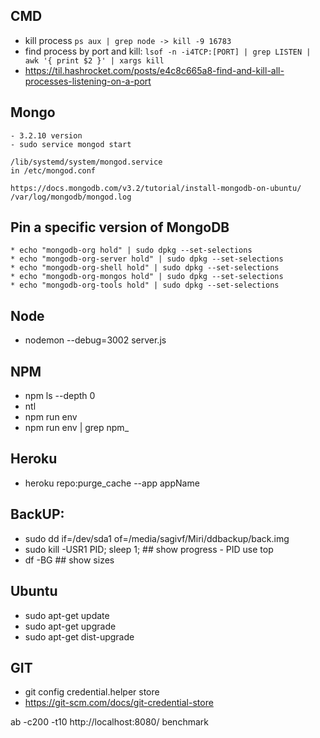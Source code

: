 

## CMD
- kill process `ps aux | grep node -> kill -9 16783` 
- find process by port and kill: `lsof -n -i4TCP:[PORT] | grep LISTEN | awk '{ print $2 }' | xargs kill`
- https://til.hashrocket.com/posts/e4c8c665a8-find-and-kill-all-processes-listening-on-a-port

## Mongo
```
- 3.2.10 version
- sudo service mongod start

/lib/systemd/system/mongod.service 
in /etc/mongod.conf

https://docs.mongodb.com/v3.2/tutorial/install-mongodb-on-ubuntu/
/var/log/mongodb/mongod.log
```

## Pin a specific version of MongoDB
```
* echo "mongodb-org hold" | sudo dpkg --set-selections
* echo "mongodb-org-server hold" | sudo dpkg --set-selections
* echo "mongodb-org-shell hold" | sudo dpkg --set-selections
* echo "mongodb-org-mongos hold" | sudo dpkg --set-selections
* echo "mongodb-org-tools hold" | sudo dpkg --set-selections    
```

## Node
- nodemon --debug=3002 server.js

## NPM
- npm ls --depth 0
- ntl	
- npm run env
- npm run env | grep npm_

## Heroku
- heroku repo:purge_cache --app appName


## BackUP:
- sudo dd if=/dev/sda1 of=/media/sagivf/Miri/ddbackup/back.img
- sudo kill -USR1 PID; sleep 1; ## show progress - PID use top
- df -BG ## show sizes


## Ubuntu
* sudo apt-get update
* sudo apt-get upgrade
* sudo apt-get dist-upgrade


## GIT
* git config credential.helper store
* https://git-scm.com/docs/git-credential-store

ab -c200 -t10 http://localhost:8080/
benchmark
